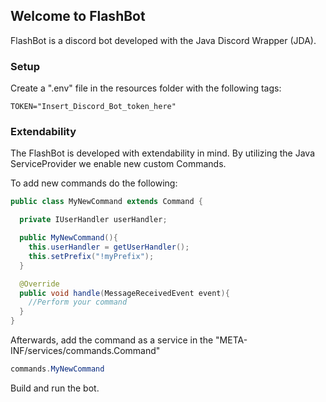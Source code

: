 ## Welcome to FlashBot

FlashBot is a discord bot developed with the Java Discord Wrapper (JDA).

### Setup
Create a ".env" file in the resources folder with the following tags:

```
TOKEN="Insert_Discord_Bot_token_here"
```

### Extendability
The FlashBot is developed with extendability in mind. 
By utilizing the Java ServiceProvider we enable new custom Commands.

To add new commands do the following:
```java
public class MyNewCommand extends Command {

  private IUserHandler userHandler;

  public MyNewCommand(){
    this.userHandler = getUserHandler();
    this.setPrefix("!myPrefix");
  }

  @Override
  public void handle(MessageReceivedEvent event){
    //Perform your command
  }  
}
```

Afterwards, add the command as a service in the "META-INF/services/commands.Command"

```java
commands.MyNewCommand
```

Build and run the bot.
